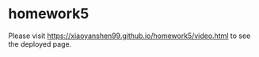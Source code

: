 # homework5

Please visit https://xiaoyanshen99.github.io/homework5/video.html to see the deployed page.
